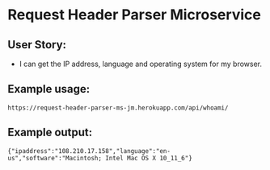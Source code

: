 Request Header Parser Microservice
======================
## User Story: 
- I can get the IP address, language and operating system for my browser.

## Example usage:
```
https://request-header-parser-ms-jm.herokuapp.com/api/whoami/
```
## Example output:

```
{"ipaddress":"108.210.17.158","language":"en-us","software":"Macintosh; Intel Mac OS X 10_11_6"}
```